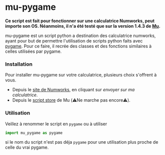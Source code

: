 # mu-pygame
**Ce script est fait pour fonctionner sur une calculatrice Numworks, peut importe son OS. Néanmoins, il n'a été testé que sur la version 
1.4.3 de <a href="https://munumworks.github.io/mu-website/">Mu</a>.** <br />

mu-pygame est un script python a destination des calculatrice numworks, ayant pour but de permettre l'utilisation de scripts python faits avec <a href="https://www.pygame.org">pygame</a>. Pour ce faire, il recrée des classes et des fonctions similaires à celles utilisées par pygame. 

### Installation 
Pour installer mu-pygame sur votre calculatrice, plusieurs choix s'offrent à vous.
* Depuis le <a href="https://my.numworks.com/python/systeme-eratz/pygame">site de Numworks</a>, en cliquant sur *envoyer sur ma calculatrice*.
* Depuis le <a href="https://munumworks.github.io/mu-website/Subfiles/script-store.html">script store</a> de Mu (⚠️Ne marche pas encore⚠️).

### Utilisation 
Veillez à renommer le script en `pygame` ou à utiliser 
```py
import mu_pygame as pygame
```
si le nom du script n'est pas déja `pygame` pour une utilisation plus proche de celle du vrai pygame.
